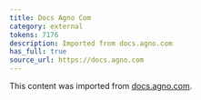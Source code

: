```yaml
---
title: Docs Agno Com
category: external
tokens: 7176
description: Imported from docs.agno.com
has_full: true
source_url: https://docs.agno.com
---
```


This content was imported from [docs.agno.com](https://docs.agno.com).

